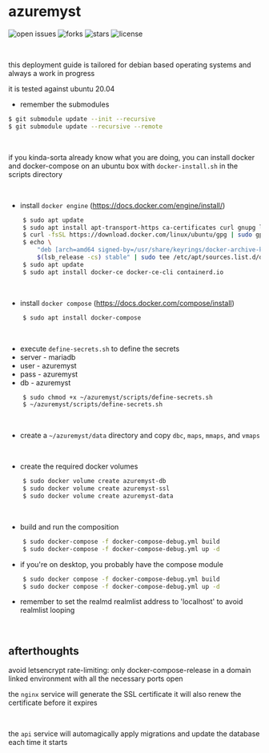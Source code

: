 # **azuremyst** 
![open issues](https://img.shields.io/github/issues/confessore/azuremyst)
![forks](https://img.shields.io/github/forks/confessore/azuremyst)
![stars](https://img.shields.io/github/stars/confessore/azuremyst)
![license](https://img.shields.io/github/license/confessore/azuremyst)

&nbsp;

this deployment guide is tailored for debian based operating systems
and always a work in progress

it is tested against ubuntu 20.04

- remember the submodules
```sh
$ git submodule update --init --recursive
$ git submodule update --recursive --remote
```

&nbsp;

if you kinda-sorta already know what you are doing, you can install docker and docker-compose on an ubuntu box with `docker-install.sh` in the scripts directory

&nbsp;

* install `docker engine` (https://docs.docker.com/engine/install/)
```sh
    $ sudo apt update
    $ sudo apt install apt-transport-https ca-certificates curl gnupg lsb-release
    $ curl -fsSL https://download.docker.com/linux/ubuntu/gpg | sudo gpg --dearmor -o /usr/share/keyrings/docker-archive-keyring.gpg
    $ echo \
        "deb [arch=amd64 signed-by=/usr/share/keyrings/docker-archive-keyring.gpg] https://download.docker.com/linux/ubuntu \
        $(lsb_release -cs) stable" | sudo tee /etc/apt/sources.list.d/docker.list > /dev/null
    $ sudo apt update
    $ sudo apt install docker-ce docker-ce-cli containerd.io
```

&nbsp;

* install `docker compose` (https://docs.docker.com/compose/install)
```sh
    $ sudo apt install docker-compose
```

&nbsp;

* execute `define-secrets.sh` to define the secrets
* server - mariadb
* user - azuremyst
* pass - azuremyst
* db - azuremyst
```sh
    $ sudo chmod +x ~/azuremyst/scripts/define-secrets.sh
    $ ~/azuremyst/scripts/define-secrets.sh
```

&nbsp;

- create a  `~/azuremyst/data` directory and copy `dbc`, `maps`, `mmaps`, and `vmaps`

&nbsp;

* create the required docker volumes
```sh
    $ sudo docker volume create azuremyst-db
    $ sudo docker volume create azuremyst-ssl
    $ sudo docker volume create azuremyst-data
```

&nbsp;

* build and run the composition
```sh
    $ sudo docker-compose -f docker-compose-debug.yml build
    $ sudo docker-compose -f docker-compose-debug.yml up -d
```

- if you're on desktop, you probably have the compose module
```sh
    $ sudo docker compose -f docker-compose-debug.yml build
    $ sudo docker compose -f docker-compose-debug.yml up -d
```
- remember to set the realmd realmlist address to 'localhost' to avoid realmlist looping

&nbsp;


## **afterthoughts**

avoid letsencrypt rate-limiting:
only docker-compose-release in a domain linked environment with all the necessary ports open

the `nginx` service will generate the SSL certificate
it will also renew the certificate before it expires  

&nbsp;

the `api` service will automagically apply migrations and update the database each time it starts
